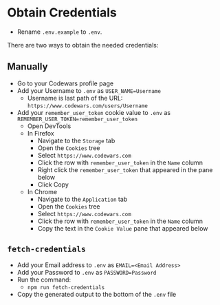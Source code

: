 # Obtain Credentials

- Rename `.env.example` to `.env`.

There are two ways to obtain the needed credentials:

## Manually

- Go to your Codewars profile page
- Add your Username to `.env` as `USER_NAME=Username`
  - Username is last path of the URL: `https://www.codewars.com/users/Username`
- Add your `remember_user_token` cookie value to `.env` as `REMEMBER_USER_TOKEN=remember_user_token`
  - Open DevTools
  - In Firefox
    - Navigate to the `Storage` tab
    - Open the `Cookies` tree
    - Select `https://www.codewars.com`
    - Click the row with `remember_user_token` in the `Name` column
    - Right click the `remember_user_token` that appeared in the pane below
    - Click Copy
  - In Chrome
    - Navigate to the `Application` tab
    - Open the `Cookies` tree
    - Select `https://www.codewars.com`
    - Click the row with `remember_user_token` in the `Name` column
    - Copy the text in the `Cookie Value` pane that appeared below

## `fetch-credentials`

- Add your Email address to `.env` as `EMAIL=<Email Address>`
- Add your Password to `.env` as `PASSWORD=Password`
- Run the command:
  - `npm run fetch-credentials`
- Copy the generated output to the bottom of the `.env` file